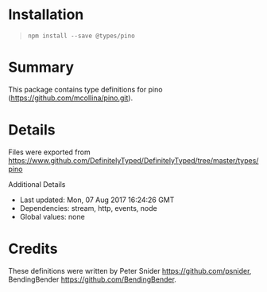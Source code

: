 # Installation
> `npm install --save @types/pino`

# Summary
This package contains type definitions for pino (https://github.com/mcollina/pino.git).

# Details
Files were exported from https://www.github.com/DefinitelyTyped/DefinitelyTyped/tree/master/types/pino

Additional Details
 * Last updated: Mon, 07 Aug 2017 16:24:26 GMT
 * Dependencies: stream, http, events, node
 * Global values: none

# Credits
These definitions were written by Peter Snider <https://github.com/psnider>, BendingBender <https://github.com/BendingBender>.
